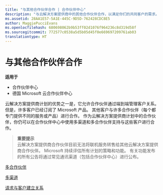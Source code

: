 ```yaml
---
title: "与其他合作伙伴合作 | 合作伙伴中心"
description: "与云解决方案提供商中的其他合作伙伴合作，以满足你们的共同客户的需求。"
ms.assetid: 28AA1E57-5A1E-445C-9D5D-762428CDC8E5
author: MaggiePucciEvans
ms.openlocfilehash: 680698062b9b53ff02d1076f964236c8d319d58f
ms.sourcegitcommit: 772577c0538a5d5b05d45f0e669697209761ab03
translationtype: HT
---
```

# <a name="work-with-other-partners"></a>与其他合作伙伴合作

**适用于**

-  合作伙伴中心
-  德国 Microsoft 云合作伙伴中心

云解决方案提供商计划的优势之一是，它允许合作伙伴通过端到端管理客户关系。 但是，许多客户已经订阅了 Microsoft 产品。 其他客户与许多合作伙伴（每个都专门提供不同的服务或产品）进行合作。 作为云解决方案提供商计划中的合作伙伴，你仍可以在合作伙伴中心中使用多渠道和多合作伙伴支持与这些客户进行合作。

>**重要提示**<br>
云解决方案提供商合作伙伴目前无法将联机服务转售给其他云解决方案提供商合作伙伴。 Microsoft 持续评估所有计划的策略和功能。 有关功能发布的所有公告将通过常见通讯渠道（包括合作伙伴中心）进行公布。 

[多合作伙伴](multipartner.md)

[多渠道](multichannel.md)

[请求与客户建立关系](request-a-relationship-with-a-customer.md)

 

 



